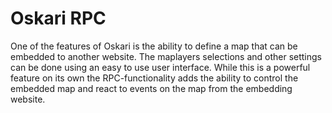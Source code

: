 # Oskari RPC

One of the features of Oskari is the ability to define a map that can be embedded to another website. The maplayers selections and other settings can be done using an easy to use user interface. While this is a powerful feature on its own the RPC-functionality adds the ability to control the embedded map and react to events on the map from the embedding website.